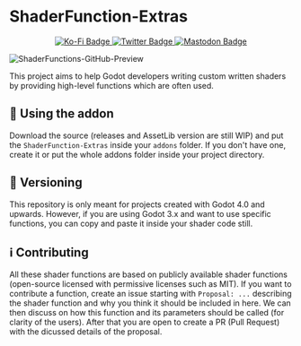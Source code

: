 # ShaderFunction-Extras
<div id="badges" align="center">
  <a href="https://ko-fi.com/flamelizard">
    <img src="https://img.shields.io/badge/Support my work-red?style=for-the-badge&logo=kofi&logoColor=white" alt="Ko-Fi Badge"/>
  </a>
  <a href="https://twitter.com/patrick_exe">
    <img src="https://img.shields.io/badge/Twitter-blue?style=for-the-badge&logo=twitter&logoColor=white" alt="Twitter Badge"/>
  </a>
  <a href="https://mastodon.gamedev.place/@flamelizard">
    <img src="https://img.shields.io/badge/Mastodon-purple?style=for-the-badge&logo=mastodon&logoColor=white" alt="Mastodon Badge"/>
  </a>
</div>

![ShaderFunctions-GitHub-Preview](https://user-images.githubusercontent.com/38077837/223874483-03c037d6-d27f-4e83-a5b1-2d4af3c991fb.png)


This project aims to help Godot developers writing custom written shaders by providing high-level functions which are often used.

## :tada: Using the addon
Download the source (releases and AssetLib version are still WIP) and put the `ShaderFunction-Extras` inside 
your `addons` folder. If you don't have one, create it or put the whole addons folder inside your project directory.

## 🔢 Versioning
This repository is only meant for projects created with Godot 4.0 and upwards. However, if you are using Godot 3.x and want to
use specific functions, you can copy and paste it inside your shader code still.

## ℹ️ Contributing
All these shader functions are based on publicly available shader functions (open-source licensed with permissive licenses such as MIT). If you want to contribute a function, create an issue starting with `Proposal: ...` describing the shader function and why you think it should be included in here. We can then discuss on how this function and its parameters should be called (for clarity of the users). After that you are open to create a PR (Pull Request) with the dicussed details of the proposal.
